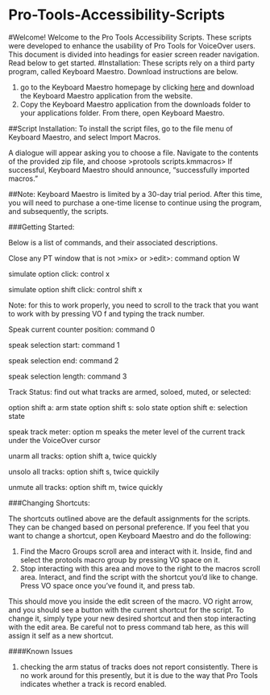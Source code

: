 # Pro-Tools-Accessibility-Scripts
#Welcome!
Welcome to the Pro Tools Accessibility Scripts. These scripts were developed to enhance the usability of Pro Tools for VoiceOver users.
This document is divided into headings for easier screen reader navigation. Read below to get started.
#Installation:
These scripts rely on a third party program, called Keyboard Maestro. Download instructions are below.

1. go to the Keyboard Maestro homepage by clicking [here](https://www.keyboardmaestro.com/) and download the Keyboard Maestro application from the website.
2. Copy the Keyboard Maestro application from the downloads folder to your applications folder. From there, open Keyboard Maestro.

##Script Installation:
To install the script files, go to the file menu of Keyboard Maestro, and select Import Macros.

A dialogue will appear asking you to choose a file. Navigate to the contents of the provided zip file, and choose >protools scripts.kmmacros>
If successful, Keyboard Maestro should announce, “successfully imported macros.”

##Note:
Keyboard Maestro is limited by a 30-day trial period. After this time, you will need to purchase a one-time license to continue using the program, and subsequently, the scripts.

###Getting Started:

Below is a list of commands, and their associated descriptions.

Close any PT window that is not >mix> or >edit>: command option W

simulate option click: control x

simulate option shift click: control shift x

Note: for this to work properly, you need to scroll to the track that you want to work with by pressing VO f and typing the track number.

Speak current counter position: command 0

speak selection start: command 1

speak selection end: command 2

speak selection length: command 3

Track Status: find out what tracks are armed, soloed, muted, or selected:

option shift a: arm state
option shift s: solo state
option shift e: selection state

speak track meter: option m
speaks the meter level of the current track under the VoiceOver cursor

unarm all tracks: option shift a, twice quickly

unsolo all tracks: option shift s, twice quickily

unmute all tracks: option shift m, twice quickly

###Changing Shortcuts:

The shortcuts outlined above are the default assignments for the scripts. They can be changed based on personal preference. If you feel that you want to change a shortcut, open Keyboard Maestro and do the following:

1. Find the Macro Groups scroll area and interact with it. Inside, find and select the protools macro group by pressing VO space on it.
2. Stop interacting with this area and move to the right to the macros scroll area. Interact, and find the script with the shortcut you’d like to change. Press VO space once you’ve found it, and press tab.

This should move you inside the edit screen of the macro. VO right arrow, and you should see a button with the current shortcut for the script. To change it, simply type your new desired shortcut and then stop interacting with the edit area. Be careful not to press command tab here, as this will assign it self as a new shortcut.

####Known Issues

1. checking the arm status of tracks does not report consistently. There is no work around for this presently, but it is due to the way that Pro Tools indicates whether a track is record enabled.

